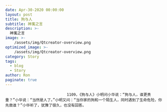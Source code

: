 ```yaml
---
date: Apr-30-2020 00:00:00
layout: post
title: 狗与人
subtitle: 神寓之言
description: >-
  神寓之言
image: >-
    /assets/img/Qtcreator-overview.png
optimized_image: >-
    /assets/img/Qtcreator-overview.png
category: Story
tags:
  - blog
  - Story
author: Ron
paginate: true
---
```


							　　1109，《狗与人》小明问小华说：“狗与人，谁更贵重？”小华说：“当然是人了。”小明又问：“当你家的狗和一个陌生人，同时遇到了生命危险，你先救谁？”小华听了，犹豫了很久，也没有回答。
							
							
						